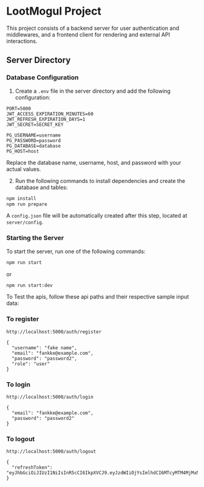 # LootMogul Project

This project consists of a backend server for user authentication and middlewares, and a frontend client for rendering and external API interactions.

## Server Directory

### Database Configuration

1. Create a `.env` file in the server directory and add the following configuration:

```
PORT=5000
JWT_ACCESS_EXPIRATION_MINUTES=60
JWT_REFRESH_EXPIRATION_DAYS=1
JWT_SECRET=SECRET_KEY

PG_USERNAME=username
PG_PASSWORD=password
PG_DATABASE=database
PG_HOST=host
```

Replace the database name, username, host, and password with your actual values.

2. Run the following commands to install dependencies and create the database and tables:

```bash
npm install
npm run prepare
```

A `config.json` file will be automatically created after this step, located at `server/config`.

### Starting the Server

To start the server, run one of the following commands:

```bash
npm run start
```

or

```bash
npm run start:dev
```

To Test the apis, follow these api paths and their respective sample input data:

### To register

```
http://localhost:5000/auth/register

{
  "username": "fake name",
  "email": "fankke@example.com",
  "password": "password2",
  "role": "user"
}

```

### To login

```
http://localhost:5000/auth/login

{
  "email": "fankke@example.com",
  "password": "password2"
}

```

### To logout

```
http://localhost:5000/auth/logout

{
  "refreshToken": "eyJhbGciOiJIUzI1NiIsInR5cCI6IkpXVCJ9.eyJzdWIiOjYsImlhdCI6MTcyMTM4MjMxNCwiZXhwIjoxNzIxNDY4NzE0LCJ0eXBlIjoicmVmcmVzaCJ9.dpE944Dq2QEuKXoaWcRzmEUp1SAxLIo9cSpaAPYwIFs"
}

```
